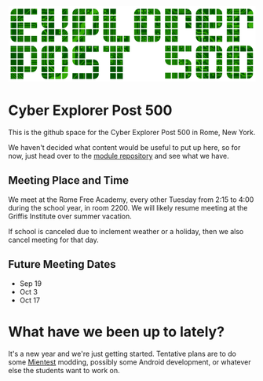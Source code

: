 
![](images/ep500-800.png)

Cyber Explorer Post 500
=======================
This is the github space for the Cyber Explorer Post 500 in Rome, New York.

We haven't decided what content would be useful to put up here, so for now,
just head over to the [module repository](modules/) and see what we have.


Meeting Place and Time
----------------------
We meet at the Rome Free Academy, every other Tuesday from 2:15 to 4:00 during
the school year, in room 2200.  We will likely resume meeting at the Griffis
Institute over summer vacation.

If school is canceled due to inclement weather or a holiday, then we also
cancel meeting for that day.

Future Meeting Dates
--------------------

* Sep 19
* Oct 3
* Oct 17

What have we been up to lately?
==============================
It's a new year and we're just getting started.  Tentative plans are to do some
[Mientest](https://www.minetest.net) modding, possibly some Android
development, or whatever else the students want to work on.

